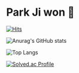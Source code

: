 # Park Ji won 👋

[![Hits](https://hits.seeyoufarm.com/api/count/incr/badge.svg?url=https%3A%2F%2Fgithub.com%2FZ1Park&count_bg=%2382C9F7&title_bg=%23E7E7E7&icon=&icon_color=%23E7E7E7&title=hits&edge_flat=false)](https://hits.seeyoufarm.com)

![Anurag's GitHub stats](https://github-readme-stats.vercel.app/api?username=Z1Park&show_icons=true&theme=radical)

![Top Langs](https://github-readme-stats.vercel.app/api/top-langs/?username=Z1Park&layout=compact&theme=tokyonight)

[![Solved.ac Profile](http://mazassumnida.wtf/api/v2/generate_badge?boj=jiwon119)](https://solved.ac/jiwon119/)
